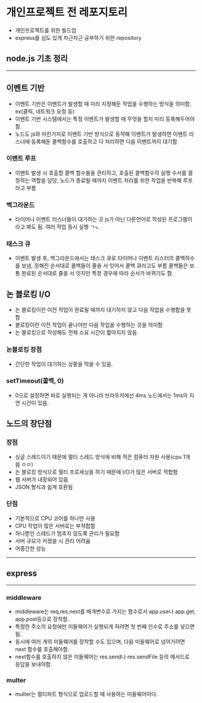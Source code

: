 # 개인프로젝트 전 레포지토리

- 개인프로젝트를 위한 빌드업
- express를 심도 있게 차근차근 공부하기 위한 repository

## node.js 기초 정리

---

## 이벤트 기반

- 이벤트 기반은 이벤트가 발생할 때 미리 지정해둔 작업을 수행하는 방식을 의미함. ex(클릭, 네트워크 요청 등)
- 이벤트 기반 시스템에서는 특정 이벤트가 발생할 때 무엇을 할지 미리 등록해두어야함.
- 노드도 js와 마찬가지로 이벤트 기반 방식으로 동작해 이벤트가 발생하면 이벤트 리스너에 등록해둔 콜백함수를 호출하고 다 처리하면 다음 이벤트까지 대기함

### 이벤트 루프

- 이벤트 발생 시 호출할 콜백 함수들을 관리하고, 호출된 콜백함수의 실행 수서를 결정하는 역할을 담당, 노드가 종료될 때까지 이벤트 처리를 위한 작업을 반복해 루프라고 부름

### 백그라운드

- 타이머나 이벤트 리스너들이 대기하는 곳 js가 아닌 다른언어로 작성된 프로그램이라고 봐도 됨. 여러 작업 동시 실행 ㄱㄴ

### 태스크 큐

- 이벤트 발생 후, 백그라운드에서는 태스크 큐로 타이머나 이벤트 리스터의 콜백하수를 보냄, 정해진 순서대로 콜백들이 줄을 서 잇어서 콜백 큐라고도 부름 콜백들은 보통 완료된 순서대로 줄을 서 잇지만 특정 경우에 따라 순서가 바뀌기도 함.

## 논 블로킹 I/O

- 논 블로킹이란 이전 작업이 완료될 때까지 대기하지 않고 다음 작업을 수행함을 뜻함
- 블로킹이란 이전 작업이 끝나야만 다음 작업을 수행하는 것을 의미함
- 논 블로킹으로 작성해도 전체 소요 시간이 짧아지지 않음

### 논블로킹 장점

- 간단한 작업이 대기하는 상황을 막을 수 있음.

### setTimeout(콜백, 0)

- 0으로 설정하면 바로 실행되는 게 아니라 브라우저에선 4ms 노드에서는 1ms의 지연 시간이 있음.

## 노드의 장단점

### 장점

- 싱글 스레드이기 때문에 멀티 스레드 방식에 비해 적은 컴퓨터 자원 사용(cpu 1개 씀 ㅇㅇ)
- 논 블로킹 방식으로 멀티 프로세싱을 하기 때문에 I/O가 많은 서버로 적합함
- 웹 서버가 내장되어 있음
- JSON 형식과 쉽게 호환됨

### 단점

- 기본적으로 CPU 코어를 하나만 사용
- CPU 작업이 많은 서버로는 부적합함
- 하나뿐인 스레드가 멈추지 않도록 관리가 필요함
- 서버 규모가 커졌을 시 관리 어려움
- 어중간한 성능

---

## express

---

### middleware

- middleware는 req,res,next를 배개변수로 가지는 함수로서 app.use나 app.get, app.post등으로 장착함.
- 특정한 주소의 요청에만 미들웨어가 실행되게 하려면 첫 번째 인수로 주소를 넣으면 됨.
- 동시에 여러 개의 미들웨어를 장착할 수도 있으며, 다음 미들웨어로 넘어가려면 next 함수를 호출해야함.
- next함수를 호출하지 않은 미들웨어는 res.send나 res.sendFile 등의 메서드로 응답을 보내야함.

### multer

- multer는 멀티파트 형식으로 업로드할 때 사용하는 미들웨어이다.
